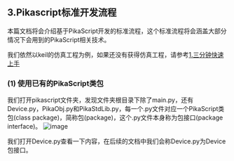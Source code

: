 ## 3.Pikascript标准开发流程

本篇文档将会介绍基于PikaScript开发的标准流程，这个标准流程将会涵盖大部分情况下会用到的PikaScript相关技术。

我们依然以keil的仿真工程为例，如果还没有获得仿真工程，请参考[1.三分钟快速上手](1.三分钟快速上手.md)

### (1) 使用已有的PikaScript类包

我们打开pikascript文件夹，发现文件夹根目录下除了main.py，还有Device.py，PikaObj.py和PikaStdLib.py，每一个.py文件对应一个PikaScript类包(class package)，简称包(package)，这个.py文件本身称为包接口(package interface)。
![image](https://user-images.githubusercontent.com/88232613/131083885-a78befe9-7aee-4bae-84cc-86c81eef7622.png)

我们打开Device.py查看一下内容，在后续的文档中我们会称Device.py为Device包接口。

